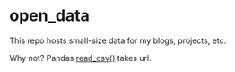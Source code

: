 # open_data
This repo hosts small-size data for my blogs, projects, etc. 

Why not? Pandas [read_csv()](https://pandas.pydata.org/pandas-docs/stable/reference/api/pandas.read_csv.html) takes url.
